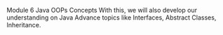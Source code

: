 Module 6 Java OOPs Concepts
With this, we will also develop our understanding on Java Advance topics like Interfaces, Abstract Classes, Inheritance.